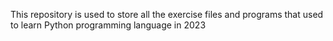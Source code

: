 This repository is used to store all the exercise files and programs that used to learn Python programming language in 2023
